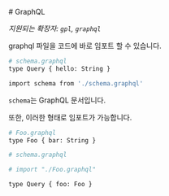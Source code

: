 # GraphQL

_지원되는 확장자: `gpl`, `graphql`_

graphql 파일을 코드에 바로 임포트 할 수 있습니다.

```graphql
# schema.graphql
type Query { hello: String }
```

```js
import schema from './schema.graphql'
```

`schema`는 GraphQL 문서입니다.

또한, 이러한 형태로 임포트가 가능합니다.

```graphql
# Foo.graphql
type Foo { bar: String }
```

```graphql
# schema.graphql

# import "./Foo.graphql"

type Query { foo: Foo }
```
